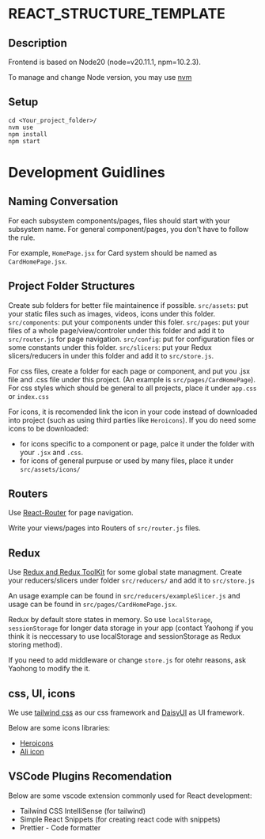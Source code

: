 # REACT_STRUCTURE_TEMPLATE

## Description
Frontend is based on Node20 (node=v20.11.1, npm=10.2.3).

To manage and change Node version, you may use [nvm](https://github.com/nvm-sh/nvm)


## Setup
```shell
cd <Your_project_folder>/
nvm use
npm install
npm start
```

# Development Guidlines

## Naming Conversation
For each subsystem components/pages, files should start with your subsystem name. For general component/pages, you don't have to follow the rule.

For example, `HomePage.jsx` for Card system should be named as  `CardHomePage.jsx`. 


## Project Folder Structures
Create sub folders for better file maintainence if possible.
`src/assets`: put your static files such as images, videos, icons under this folder.
`src/components`: put your components under this foler.
`src/pages`: put your files of a whole page/view/controler under this folder and add it to `src/router.js` for page navigation.
`src/config`: put for configuration files or some constants under this folder.
`src/slicers`: put your Redux slicers/reducers in under this folder and add it to `src/store.js`.

For css files, create a folder for each page or component, and put you .jsx file and .css file under this project. (An example is `src/pages/CardHomePage`). For css styles which should be general to all projects, place it under `app.css` or `index.css`

For icons, it is recomended link the icon in your code instead of downloaded into project (such as using third parties like `Heroicons`). If you do need some icons to be downloaded:
 - for icons specific to a component or page, palce it under the folder with your `.jsx` and `.css`.
 - for icons of general purpuse or used by many files, place it under `src/assets/icons/`


## Routers
Use [React-Router](https://reactrouter.com/en/main) for page navigation.

Write your views/pages into Routers of `src/router.js` files.

## Redux
Use [Redux and Redux ToolKit](https://redux.js.org/) for some global state managment. Create your reducers/slicers under folder `src/reducers/` and add it to `src/store.js`

An usage example can be found in `src/reducers/exampleSlicer.js` and usage can be found in `src/pages/CardHomePage.jsx`.

Redux by default store states in memory. So use `localStorage`, `sessionStorage` for longer data storage in your app (contact Yaohong if you think it is neccessary to use localStorage and sessionStorage as Redux storing method).  

If you need to add middleware or change `store.js` for otehr reasons, ask Yaohong to modify the it.



## css, UI, icons
We use [tailwind css](https://tailwindcss.com/) as our css framework and [DaisyUI](https://daisyui.com/components/)  as UI framework.

Below are some icons libraries:
 - [Heroicons](https://heroicons.com/)
 - [Ali icon](https://www.iconfont.cn/)


 ## VSCode Plugins Recomendation
 Below are some vscode extension commonly used for React development:
  - Tailwind CSS IntelliSense  (for tailwind)
  - Simple React Snippets (for creating react code with snippets)
  - Prettier - Code formatter